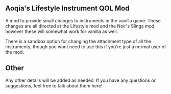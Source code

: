 ## Aoqia's Lifestyle Instrument QOL Mod

A mod to provide small changes to instruments in the vanilla game.
These changes are all directed at the Lifestyle mod and the Noir's Slings mod, however these will somewhat work for vanilla as well.

There is a sandbox option for changing the attachment type of all the instruments, though you wont need to use this if you're just a normal user of the mod.

## Other

Any other details will be added as needed. If you have any questions or suggestions, feel free to talk about them here!
